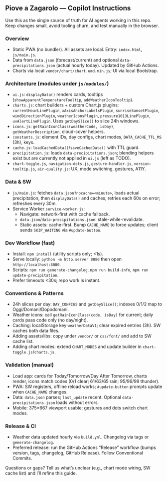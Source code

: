 ## Piove a Zagarolo — Copilot Instructions

Use this as the single source of truth for AI agents working in this repo. Keep changes small, avoid tooling churn, and test manually in the browser.

### Overview
- Static PWA (no bundler). All assets are local. Entry: `index.html`, `js/main.js`.
- Data from `data.json` (forecast/current) and optional `data-precipitations.json` (actual hourly today). Updated by GitHub Actions.
- Charts via local `vendor/chart/chart.umd.min.js`; UI via local Bootstrap.

### Architecture (modules under `js/modules/`)
- `ui.js`: `displayData()` renders cards, tooltips (`showApparentTemperatureTooltip`, `addWeatherIconTooltip`).
- `charts.js`: chart builders + custom Chart.js plugins: `currentHourLinePlugin`, `xAxisAnchorLabelsPlugin`, `sunriseSunsetPlugin`, `windDirectionPlugin`, `weatherIconsPlugin`, `pressure1013LinePlugin`, `uvAlertLinePlugin`. Uses `getDaySlice()` to slice 24h windows.
- `icons.js`: `getRainIconClass(weatherCode, isDay)`, `getWeatherDescription`, cloud-cover helpers.
- `constants.js`: element IDs, day configs, chart modes, `DATA_CACHE_TTL_MS` (3h), keys.
- `cache.js`: `loadCachedData()`/`saveCachedData()` with TTL guard.
- `precipitation.js`: loads `data-precipitations.json`; blending helpers exist but are currently not applied in `ui.js` (left as TODO).
- `chart-toggle.js`, `navigation-dots.js`, `gesture-handler.js`, `version-tooltip.js`, `air-quality.js`: UX, mode switching, gestures, A11Y.

### Data & SW
- `js/main.js`: fetches `data.json?nocache=<minute>`, loads actual precipitation, then `displayData()` and caches; retries each 60s on error; refreshes every 30m.
- Service Worker `service-worker.js`:
  - Navigate: network-first with cache fallback.
  - `data.json`/`data-precipitations.json`: stale-while-revalidate.
  - Static assets: cache-first. Bump `CACHE_NAME` to force updates; client sends `SKIP_WAITING` via `#update-button`.

### Dev Workflow (fast)
- Install: `npm install` (utility scripts only; <1s).
- Serve locally: `python -m http.server 8080` then open `http://localhost:8080`.
- Scripts: `npm run generate-changelog`, `npm run build-info`, `npm run update-precipitation`.
- Prefer timeouts <30s; repo work is instant.

### Conventions & Patterns
- 24h slices per day: `DAY_CONFIGS` and `getDaySlice()`; indexes 0/1/2 map to Oggi/Domani/Dopodomani.
- Weather icons: call `getRainIconClass(code, isDay)` for current; daily cards pass code only (no day/night).
- Caching: localStorage key `weatherDataV1`; clear expired entries (3h). SW caches both data files.
- Adding assets/libs: copy under `vendor/` or `css/font/` and add to SW cache list.
- Adding chart modes: extend `CHART_MODES` and update builder in `chart-toggle.js`/`charts.js`.

### Validation (manual)
- Load app: cards for Today/Tomorrow/Day After Tomorrow, charts render, icons match codes (0/1 clear; 61/63/65 rain; 95/96/99 thunder).
- PWA: SW registers, offline reload works; `#update-button` prompts update when `CACHE_NAME` changes.
- Data: `data.json` parses; `last_update` recent. Optional `data-precipitations.json` loads without errors.
- Mobile: 375×667 viewport usable; gestures and dots switch chart modes.

### Release & CI
- Weather data updated hourly via `build.yml`. Changelog via tags or `generate-changelog`.
- Preferred release: run the GitHub Actions “Release” workflow (bumps version, tags, changelog, GitHub Release). Follow Conventional Commits.

Questions or gaps? Tell us what’s unclear (e.g., chart mode wiring, SW cache list) and I’ll refine this guide.
